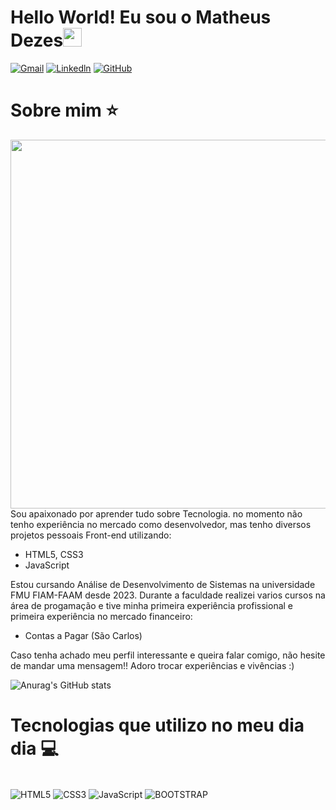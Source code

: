 <h1 align="left">Hello World!  Eu sou o Matheus Dezes<img src="https://raw.githubusercontent.com/kaueMarques/kaueMarques/master/hi.gif" width="30px"></h1>

[![Gmail](https://img.shields.io/badge/Gmail-D14836?style=for-the-badge&logo=gmail&logoColor=white)](mailto:mateodezes@gmail.com)
[![Linkedln](https://img.shields.io/badge/LinkedIn-0077B5?style=for-the-badge&logo=linkedin&logoColor=white)](https://www.linkedin.com/in/matheus-r-dezes-555b52264)
[![GitHub](https://img.shields.io/badge/GitHub-100000?style=for-the-badge&logo=github&logoColor=white)](https://github.com/MatheusDezes?tab=repositories)

<h1 align="left">Sobre mim ⭐</h1>

<img align="right" height="590em" src="https://raw.githubusercontent.com/gist/MatheusDezes/96ea0dc3b591382c38bc75df7b7eba30/raw/6a73667eae3f7afa6cd1b655fa6ace8758394ab1/github.card.svg">

<p>Sou apaixonado por aprender tudo sobre Tecnologia. no momento não tenho experiência no mercado como desenvolvedor, mas tenho diversos projetos pessoais Front-end utilizando:

- HTML5, CSS3
- JavaScript

Estou cursando Análise de Desenvolvimento de Sistemas na universidade FMU FIAM-FAAM desde 2023. Durante a faculdade realizei varios cursos na área de progamação e tive minha primeira experiência profissional e primeira experiência no mercado financeiro: 

- Contas a Pagar (São Carlos)

Caso tenha achado meu perfil interessante e queira falar comigo, não hesite de mandar uma mensagem!! Adoro trocar experiências e vivências :)
</p>

![Anurag's GitHub stats](https://github-readme-stats.vercel.app/api?username=MatheusDezes&show_icons=true&theme=tokyonight)

<h1 align="left">Tecnologias que utilizo no meu dia dia 💻</h1>

<div style="display: inline_block"></br>
<img align="center" alt="HTML5" src="https://img.shields.io/badge/HTML5-E34F26?style=for-the-badge&logo=html5&logoColor=white">
<img align="center" alt="CSS3" src="https://img.shields.io/badge/CSS3-1572B6?style=for-the-badge&logo=css3&logoColor=white">
<img align="center" alt="JavaScript" src="https://img.shields.io/badge/JavaScript-F7DF1E?style=for-the-badge&logo=javascript&logoColor=black">
<img align="center" alt="BOOTSTRAP" src="https://img.shields.io/badge/Bootstrap-563D7C?style=for-the-badge&logo=bootstrap&logoColor=white">
</div>

